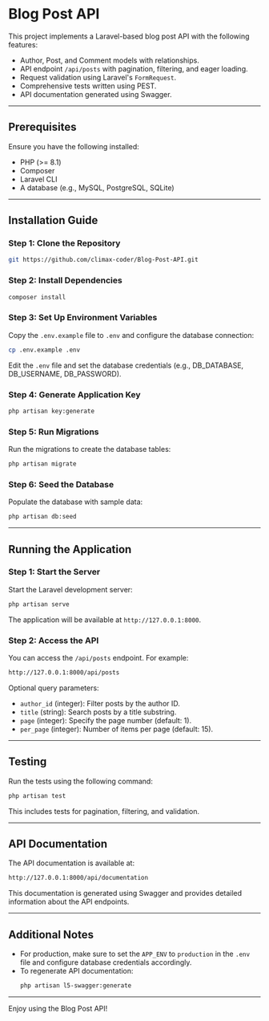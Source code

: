 # Blog Post API

This project implements a Laravel-based blog post API with the following features:

-   Author, Post, and Comment models with relationships.
-   API endpoint `/api/posts` with pagination, filtering, and eager loading.
-   Request validation using Laravel's `FormRequest`.
-   Comprehensive tests written using PEST.
-   API documentation generated using Swagger.

---

## Prerequisites

Ensure you have the following installed:

-   PHP (>= 8.1)
-   Composer
-   Laravel CLI
-   A database (e.g., MySQL, PostgreSQL, SQLite)

---

## Installation Guide

### Step 1: Clone the Repository

```bash
git https://github.com/climax-coder/Blog-Post-API.git
```

### Step 2: Install Dependencies

```bash
composer install
```

### Step 3: Set Up Environment Variables

Copy the `.env.example` file to `.env` and configure the database connection:

```bash
cp .env.example .env
```

Edit the `.env` file and set the database credentials (e.g., DB_DATABASE, DB_USERNAME, DB_PASSWORD).

### Step 4: Generate Application Key

```bash
php artisan key:generate
```

### Step 5: Run Migrations

Run the migrations to create the database tables:

```bash
php artisan migrate
```

### Step 6: Seed the Database

Populate the database with sample data:

```bash
php artisan db:seed
```

---

## Running the Application

### Step 1: Start the Server

Start the Laravel development server:

```bash
php artisan serve
```

The application will be available at `http://127.0.0.1:8000`.

### Step 2: Access the API

You can access the `/api/posts` endpoint. For example:

```bash
http://127.0.0.1:8000/api/posts
```

Optional query parameters:

-   `author_id` (integer): Filter posts by the author ID.
-   `title` (string): Search posts by a title substring.
-   `page` (integer): Specify the page number (default: 1).
-   `per_page` (integer): Number of items per page (default: 15).

---

## Testing

Run the tests using the following command:

```bash
php artisan test
```

This includes tests for pagination, filtering, and validation.

---

## API Documentation

The API documentation is available at:

```bash
http://127.0.0.1:8000/api/documentation
```

This documentation is generated using Swagger and provides detailed information about the API endpoints.

---

## Additional Notes

-   For production, make sure to set the `APP_ENV` to `production` in the `.env` file and configure database credentials accordingly.
-   To regenerate API documentation:
    ```bash
    php artisan l5-swagger:generate
    ```

---

Enjoy using the Blog Post API!
